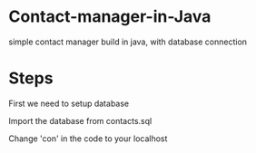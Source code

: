 # Contact-manager-in-Java
simple contact manager build in java, with database connection 

# Steps
  First we need to setup database
  
  Import the database from contacts.sql
  
  Change 'con' in the code to your localhost


